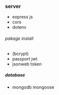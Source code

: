 ### server

- express js
- cors
- dotenv

###### pakage install

- (bcrypt)
- passport jwt
- jsonweb token

##### database

- mongodb mongoose
